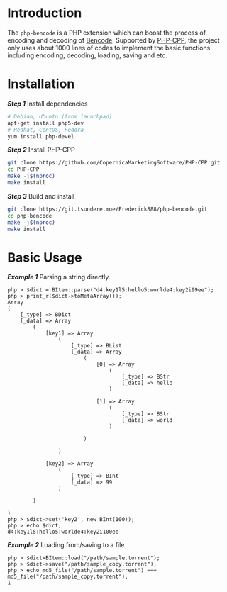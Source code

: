 Introduction
===
The `php-bencode` is a PHP extension which can boost the process of encoding and decoding of [Bencode](https://en.wikipedia.org/wiki/Bencode). Supported by [PHP-CPP](https://github.com/CopernicaMarketingSoftware/PHP-CPP), the project only uses about 1000 lines of codes to implement the basic functions including encoding, decoding, loading, saving and etc.

Installation
===
***Step 1*** Install dependencies
```bash
# Debian, Ubuntu (from launchpad)
apt-get install php5-dev
# Redhat, CentOS, Fedora
yum install php-devel
```
***Step 2*** Install PHP-CPP
```bash
git clone https://github.com/CopernicaMarketingSoftware/PHP-CPP.git
cd PHP-CPP
make -j$(nproc)
make install
```
***Step 3*** Build and install
```bash
git clone https://git.tsundere.moe/Frederick888/php-bencode.git
cd php-bencode
make -j$(nproc)
make install
```

Basic Usage
===
***Example 1*** Parsing a string directly.
```
php > $dict = BItem::parse("d4:key1l5:hello5:worlde4:key2i99ee");
php > print_r($dict->toMetaArray());
Array
(
    [_type] => BDict
    [_data] => Array
        (
            [key1] => Array
                (
                    [_type] => BList
                    [_data] => Array
                        (
                            [0] => Array
                                (
                                    [_type] => BStr
                                    [_data] => hello
                                )

                            [1] => Array
                                (
                                    [_type] => BStr
                                    [_data] => world
                                )

                        )

                )

            [key2] => Array
                (
                    [_type] => BInt
                    [_data] => 99
                )

        )

)
php > $dict->set('key2', new BInt(100));
php > echo $dict;
d4:key1l5:hello5:worlde4:key2i100ee
```
***Example 2*** Loading from/saving to a file
```
php > $dict=BItem::load("/path/sample.torrent");
php > $dict->save("/path/sample_copy.torrent");
php > echo md5_file("/path/sample.torrent") === md5_file("/path/sample_copy.torrent");
1
```